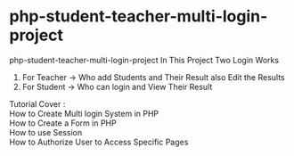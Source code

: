 # php-student-teacher-multi-login-project
php-student-teacher-multi-login-project
In This Project Two Login Works
1. For Teacher  -> Who add Students and Their Result also Edit the Results
2. For Student -> Who can login and View Their Result

Tutorial Cover : <br>
How to Create Multi login System in PHP<br>
How to Create a Form in PHP<br>
How to use Session<br>
How to Authorize User to Access Specific Pages<br>
